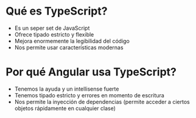 # Qué es TypeScript?

- Es un seper set de JavaScript
- Ofrece tipado estricto y flexible
- Mejora enormemente la legibilidad del código
- Nos permite usar características modernas

# Por qué Angular usa TypeScript?

- Tenemos la ayuda y un intellisense fuerte
- Tenemos tipado estricto y errores en momento de escritura
- Nos permite la inyección de dependencias (permite acceder a ciertos objetos rápidamente en cualquier clase)
